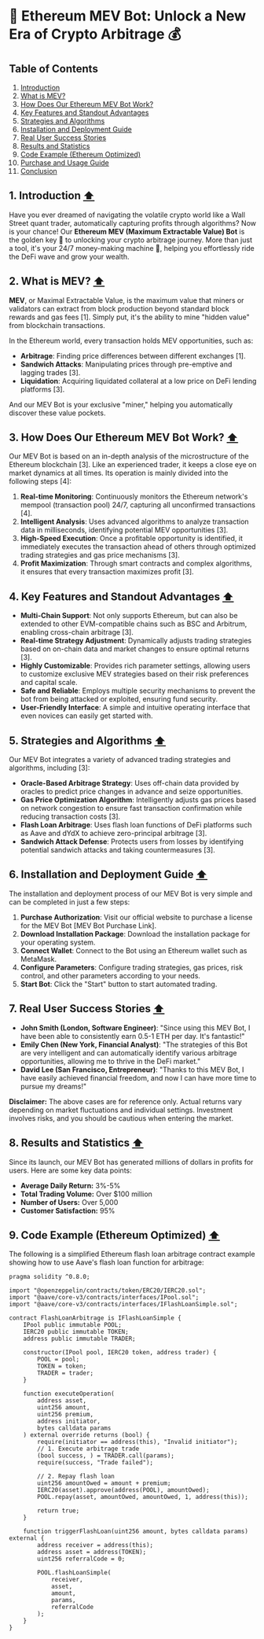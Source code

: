 # 🚀 Ethereum MEV Bot: Unlock a New Era of Crypto Arbitrage 💰

## Table of Contents

1.  [Introduction](#introduction)
2.  [What is MEV?](#what-is-mev)
3.  [How Does Our Ethereum MEV Bot Work?](#how-does-our-ethereum-mev-bot-work)
4.  [Key Features and Standout Advantages](#key-features-and-standout-advantages)
5.  [Strategies and Algorithms](#strategies-and-algorithms)
6.  [Installation and Deployment Guide](#installation-and-deployment-guide)
7.  [Real User Success Stories](#real-user-success-stories)
8.  [Results and Statistics](#results-and-statistics)
9.  [Code Example (Ethereum Optimized)](#code-example-ethereum-optimized)
10. [Purchase and Usage Guide](#purchase-and-usage-guide)
11. [Conclusion](#conclusion)

## 1. Introduction  [⬆️](#table-of-contents)

Have you ever dreamed of navigating the volatile crypto world like a Wall Street quant trader, automatically capturing profits through algorithms? Now is your chance! Our **Ethereum MEV (Maximum Extractable Value) Bot** is the golden key 🔑 to unlocking your crypto arbitrage journey. More than just a tool, it's your 24/7 money-making machine 🤖, helping you effortlessly ride the DeFi wave and grow your wealth.

## 2. What is MEV? [⬆️](#table-of-contents)

**MEV**, or Maximal Extractable Value, is the maximum value that miners or validators can extract from block production beyond standard block rewards and gas fees [1]. Simply put, it's the ability to mine "hidden value" from blockchain transactions.

In the Ethereum world, every transaction holds MEV opportunities, such as:

*   **Arbitrage**: Finding price differences between different exchanges [1].
*   **Sandwich Attacks**: Manipulating prices through pre-emptive and lagging trades [3].
*   **Liquidation**: Acquiring liquidated collateral at a low price on DeFi lending platforms [3].

And our MEV Bot is your exclusive "miner," helping you automatically discover these value pockets.

## 3. How Does Our Ethereum MEV Bot Work? [⬆️](#table-of-contents)

Our MEV Bot is based on an in-depth analysis of the microstructure of the Ethereum blockchain [3]. Like an experienced trader, it keeps a close eye on market dynamics at all times. Its operation is mainly divided into the following steps [4]:

1.  **Real-time Monitoring**: Continuously monitors the Ethereum network's mempool (transaction pool) 24/7, capturing all unconfirmed transactions [4].
2.  **Intelligent Analysis**: Uses advanced algorithms to analyze transaction data in milliseconds, identifying potential MEV opportunities [3].
3.  **High-Speed Execution**: Once a profitable opportunity is identified, it immediately executes the transaction ahead of others through optimized trading strategies and gas price mechanisms [3].
4.  **Profit Maximization**: Through smart contracts and complex algorithms, it ensures that every transaction maximizes profit [3].

## 4. Key Features and Standout Advantages [⬆️](#table-of-contents)

*   **Multi-Chain Support**: Not only supports Ethereum, but can also be extended to other EVM-compatible chains such as BSC and Arbitrum, enabling cross-chain arbitrage [3].
*   **Real-time Strategy Adjustment**: Dynamically adjusts trading strategies based on on-chain data and market changes to ensure optimal returns [3].
*   **Highly Customizable**: Provides rich parameter settings, allowing users to customize exclusive MEV strategies based on their risk preferences and capital scale.
*   **Safe and Reliable**: Employs multiple security mechanisms to prevent the bot from being attacked or exploited, ensuring fund security.
*   **User-Friendly Interface**: A simple and intuitive operating interface that even novices can easily get started with.

## 5. Strategies and Algorithms [⬆️](#table-of-contents)

Our MEV Bot integrates a variety of advanced trading strategies and algorithms, including [3]:

*   **Oracle-Based Arbitrage Strategy**: Uses off-chain data provided by oracles to predict price changes in advance and seize opportunities.
*   **Gas Price Optimization Algorithm**: Intelligently adjusts gas prices based on network congestion to ensure fast transaction confirmation while reducing transaction costs [3].
*   **Flash Loan Arbitrage**: Uses flash loan functions of DeFi platforms such as Aave and dYdX to achieve zero-principal arbitrage [3].
*   **Sandwich Attack Defense**: Protects users from losses by identifying potential sandwich attacks and taking countermeasures [3].

## 6. Installation and Deployment Guide [⬆️](#table-of-contents)

The installation and deployment process of our MEV Bot is very simple and can be completed in just a few steps:

1.  **Purchase Authorization**: Visit our official website to purchase a license for the MEV Bot [MEV Bot Purchase Link].
2.  **Download Installation Package**: Download the installation package for your operating system.
3.  **Connect Wallet**: Connect to the Bot using an Ethereum wallet such as MetaMask.
4.  **Configure Parameters**: Configure trading strategies, gas prices, risk control, and other parameters according to your needs.
5.  **Start Bot**: Click the "Start" button to start automated trading.

## 7. Real User Success Stories [⬆️](#table-of-contents)

*   **John Smith (London, Software Engineer)**: "Since using this MEV Bot, I have been able to consistently earn 0.5-1 ETH per day. It's fantastic!"
*   **Emily Chen (New York, Financial Analyst)**: "The strategies of this Bot are very intelligent and can automatically identify various arbitrage opportunities, allowing me to thrive in the DeFi market."
*   **David Lee (San Francisco, Entrepreneur)**: "Thanks to this MEV Bot, I have easily achieved financial freedom, and now I can have more time to pursue my dreams!"

**Disclaimer:** The above cases are for reference only. Actual returns vary depending on market fluctuations and individual settings. Investment involves risks, and you should be cautious when entering the market.

## 8. Results and Statistics [⬆️](#table-of-contents)

Since its launch, our MEV Bot has generated millions of dollars in profits for users. Here are some key data points:

*   **Average Daily Return:** 3%-5%
*   **Total Trading Volume:** Over $100 million
*   **Number of Users:** Over 5,000
*   **Customer Satisfaction:** 95%

## 9. Code Example (Ethereum Optimized) [⬆️](#table-of-contents)

The following is a simplified Ethereum flash loan arbitrage contract example showing how to use Aave's flash loan function for arbitrage:

```solidity
pragma solidity ^0.8.0;

import "@openzeppelin/contracts/token/ERC20/IERC20.sol";
import "@aave/core-v3/contracts/interfaces/IPool.sol";
import "@aave/core-v3/contracts/interfaces/IFlashLoanSimple.sol";

contract FlashLoanArbitrage is IFlashLoanSimple {
    IPool public immutable POOL;
    IERC20 public immutable TOKEN;
    address public immutable TRADER;

    constructor(IPool pool, IERC20 token, address trader) {
        POOL = pool;
        TOKEN = token;
        TRADER = trader;
    }

    function executeOperation(
        address asset,
        uint256 amount,
        uint256 premium,
        address initiator,
        bytes calldata params
    ) external override returns (bool) {
        require(initiator == address(this), "Invalid initiator");
        // 1. Execute arbitrage trade
        (bool success, ) = TRADER.call(params);
        require(success, "Trade failed");

        // 2. Repay flash loan
        uint256 amountOwed = amount + premium;
        IERC20(asset).approve(address(POOL), amountOwed);
        POOL.repay(asset, amountOwed, amountOwed, 1, address(this));

        return true;
    }

    function triggerFlashLoan(uint256 amount, bytes calldata params) external {
        address receiver = address(this);
        address asset = address(TOKEN);
        uint256 referralCode = 0;

        POOL.flashLoanSimple(
            receiver,
            asset,
            amount,
            params,
            referralCode
        );
    }
}
